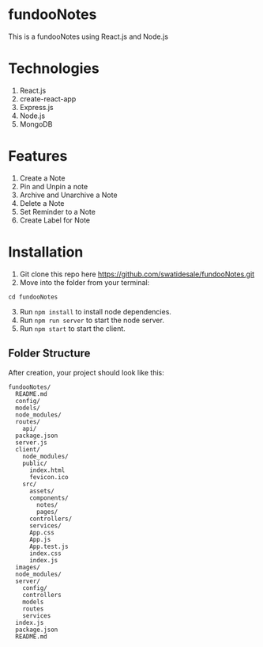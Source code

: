 # fundooNotes

This is a fundooNotes using React.js and Node.js

# Technologies

1. React.js
2. create-react-app
3. Express.js
4. Node.js
5. MongoDB

# Features

1. Create a Note
2. Pin and Unpin a note
3. Archive and Unarchive a Note
4. Delete a Note
5. Set Reminder to a Note
6. Create Label for Note

# Installation

1. Git clone this repo here https://github.com/swatidesale/fundooNotes.git
2. Move into the folder from your terminal:

```
cd fundooNotes
```
3. Run ```npm install``` to install node dependencies.
4. Run ```npm run server``` to start the node server.
5. Run ```npm start``` to start the client.

## Folder Structure

After creation, your project should look like this:

```
fundooNotes/ 
  README.md 
  config/ 
  models/ 
  node_modules/ 
  routes/ 
    api/ 
  package.json 
  server.js 
  client/ 
    node_modules/ 
    public/ 
      index.html 
      fevicon.ico 
    src/ 
      assets/ 
      components/ 
        notes/ 
        pages/ 
      controllers/ 
      services/
      App.css 
      App.js 
      App.test.js 
      index.css 
      index.js
  images/
  node_modules/
  server/
    config/
    controllers
    models
    routes
    services
  index.js
  package.json
  README.md

```
